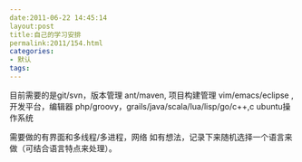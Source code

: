 ```yaml
---
date:2011-06-22 14:45:14
layout:post
title:自己的学习安排
permalink:2011/154.html
categories:
- 默认
tags:
---
```



目前需要的是git/svn，版本管理
ant/maven, 项目构建管理
vim/emacs/eclipse ,开发平台，编辑器
php/groovy，grails/java/scala/lua/lisp/go/c++,c
ubuntu操作系统

需要做的有界面和多线程/多进程，网络
如有想法，记录下来随机选择一个语言来做（可结合语言特点来处理）。